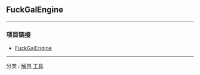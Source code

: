 ## FuckGalEngine

---
### 项目链接
+ [FuckGalEngine](https://github.com/Inori/FuckGalEngine)
---
分类 : [解包](/分类/解包.md) [工具](/分类/工具.md)